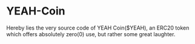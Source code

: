 # YEAH-Coin
Hereby lies the very source code of YEAH Coin($YEAH), an ERC20 token which offers absolutely zero(0) use, but rather some great laughter.
